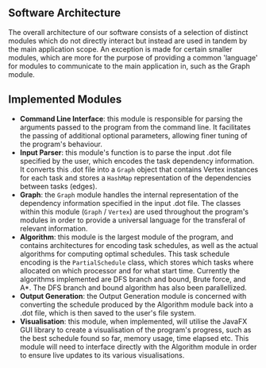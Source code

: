 ## Software Architecture

The overall architecture of our software consists of a selection of distinct modules which do not directly interact but instead are used in tandem by the main application scope. An exception is made for certain smaller modules, which are more for the purpose of providing a common 'language' for modules to communicate to the main application in, such as the Graph module.

## Implemented Modules
* **Command Line Interface**: this module is responsible for parsing the arguments passed to the program from the command line. It facilitates the passing of additional optional parameters, allowing finer tuning of the program's behaviour.
* **Input Parser**: this module's function is to parse the input .dot file specified by the user, which encodes the task dependency information. It converts this .dot file into a `Graph` object that contains Vertex instances for each task and stores a `HashMap` representation of the dependencies between tasks (edges).
* **Graph**: the `Graph` module handles the internal representation of the dependency information specified in the input .dot file. The classes within this module (`Graph` / `Vertex`) are used throughout the program's modules in order to provide a universal language for the transferal of relevant information.
* **Algorithm**: this module is the largest module of the program, and contains architectures for encoding task schedules, as well as the actual algorithms for computing optimal schedules. This task schedule encoding is the `PartialSchedule` class, which stores which tasks where allocated on which processor and for what start time. Currently the algorithms implemented are DFS branch and bound, Brute force, and A*. The DFS branch and bound algorithm has also been parallellized.
* **Output Generation**: the Output Generation module is concerned with converting the schedule produced by the Algorithm module back into a .dot file, which is then saved to the user's file system.
* **Visualisation**: this module, when implemented, will utilise the JavaFX GUI library to create a visualisation of the program's progress, such as the best schedule found so far, memory usage, time elapsed etc. This module will need to interface directly with the Algorithm module in order to ensure live updates to its various visualisations.
